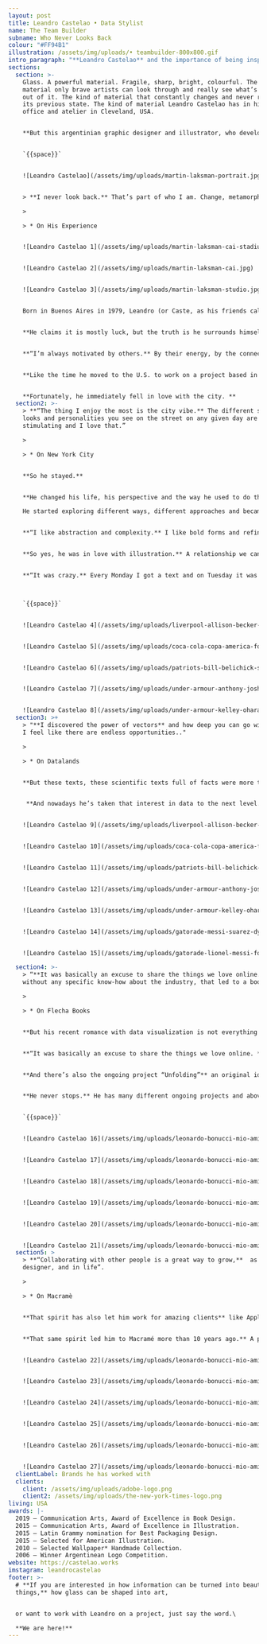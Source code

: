 ```yaml
---
layout: post
title: Leandro Castelao • Data Stylist
name: The Team Builder
subname: Who Never Looks Back
colour: "#FF94B1"
illustration: /assets/img/uploads/• teambuilder-800x800.gif
intro_paragraph: "**Leandro Castelao** and the importance of being inspired all the time."
sections:
  section: >-
    Glass. A powerful material. Fragile, sharp, bright, colourful. The kind of
    material only brave artists can look through and really see what’s coming
    out of it. The kind of material that constantly changes and never returns to
    its previous state. The kind of material Leandro Castelao has in his home
    office and atelier in Cleveland, USA.


    **But this argentinian graphic designer and illustrator, who developed a fine taste in sculpting glass and wood, was not always what he is now.** He is in constant movement, flowing, embracing change: “I never look back. That’s part of who I am. Change, metamorphosis. Staring over and over again, from scratch”.


    `{{space}}`


    ![Leandro Castelao](/assets/img/uploads/martin-laksman-portrait.jpg)


    > **I never look back.** That’s part of who I am. Change, metamorphosis. Staring over and over again, from scratch.

    >

    > * On His Experience


    ![Leandro Castelao 1](/assets/img/uploads/martin-laksman-cai-stadium-.jpg)


    ![Leandro Castelao 2](/assets/img/uploads/martin-laksman-cai.jpg)


    ![Leandro Castelao 3](/assets/img/uploads/martin-laksman-studio.jpg)


    Born in Buenos Aires in 1979, Leandro (or Caste, as his friends call him) always finds different ways to do things, different approaches and different people to work with. 


    **He claims it is mostly luck, but the truth is he surrounds himself with the most varied talent.** He knows a lot of people and a lot of people know him. That special connection started when he was teaching Tipografía 2 at Universidad de Buenos Aires. Those connections shaped his career.


    **“I’m always motivated by others.** By their energy, by the connection built. And when you find that special connection, projects find their own way.”


    **Like the time he moved to the U.S. to work on a project based in New York City. **He did not give it much thought. He just did it, not looking back, as he always does.


    **Fortunately, he immediately fell in love with the city. **
  section2: >-
    > **“The thing I enjoy the most is the city vibe.** The different styles,
    looks and personalities you see on the street on any given day are visually
    stimulating and I love that.”

    >

    > * On New York City


    **So he stayed.**


    **He changed his life, his perspective and the way he used to do things, again.**

    He started exploring different ways, different approaches and became more and more interested in an old passion: illustration.


    **“I like abstraction and complexity.** I like bold forms and refined details. I’ve always enjoyed exploring different techniques and at some point I discovered the power of vectors and how deep you can go with them. I feel like there are endless opportunities.”


    **So yes, he was in love with illustration.** A relationship we can catalogue as a crazy ride. A crazy but beautiful ride that started when he was living in Argentina and led him to work for The New York Times. At first it was hard, as he recalls: 


    **“It was crazy.** Every Monday I got a text and on Tuesday it was printed. So I had less than 24 hours to do it”.



    `{{space}}`


    ![Leandro Castelao 4](/assets/img/uploads/liverpool-allison-becker-football-illustration.jpg)


    ![Leandro Castelao 5](/assets/img/uploads/coca-cola-copa-america-football-illustration.jpg)


    ![Leandro Castelao 6](/assets/img/uploads/patriots-bill-belichick-sport-illustration.jpg)


    ![Leandro Castelao 7](/assets/img/uploads/under-armour-anthony-joshua-sport-illustration.jpg)


    ![Leandro Castelao 8](/assets/img/uploads/under-armour-kelley-ohara-football-player-illlustration.jpg)
  section3: >+
    > "**I discovered the power of vectors** and how deep you can go with them.
    I feel like there are endless opportunities.."

    >

    > * On Datalands


    **But these texts, these scientific texts full of facts were more than just work for him. **He actually read them for pleasure. Data. Numbers. Facts. A powerful combination to the career path he would have taken if he hadn’t chosen to be a graphic designer: engineering.


     **And nowadays he’s taken that interest in data to the next level.** Leandro is now the Creative Director and Co-founder of Datalands a creative studio he started in partnership with Liz Meyer y Gavin Potenza that gives shape to data. A place where he can (on his own words) “bring together typography, color, shapes, concepts and vast amounts of information. Basically what design is all about.”


    ![Leandro Castelao 9](/assets/img/uploads/liverpool-allison-becker-football-illustration.jpg)


    ![Leandro Castelao 10](/assets/img/uploads/coca-cola-copa-america-football-illustration.jpg)


    ![Leandro Castelao 11](/assets/img/uploads/patriots-bill-belichick-sport-illustration.jpg)


    ![Leandro Castelao 12](/assets/img/uploads/under-armour-anthony-joshua-sport-illustration.jpg)


    ![Leandro Castelao 13](/assets/img/uploads/under-armour-kelley-ohara-football-player-illlustration.jpg)


    ![Leandro Castelao 14](/assets/img/uploads/gatorade-messi-suarez-dybala-football-player-ilustration.jpg)


    ![Leandro Castelao 15](/assets/img/uploads/gatorade-lionel-messi-football-player-illustration.jpg)

  section4: >-
    > “**It was basically an excuse to share the things we love online.** And
    without any specific know-how about the industry, that led to a book.”

    >

    > * On Flecha Books


    **But his recent romance with data visualization is not everything in his world either. **He’s also the founder of Flecha Books, an independent publishing house that was born to help him and his business partner share what they think is worth communicating to the world:


    **“It was basically an excuse to share the things we love online. **And without any specific know-how about the industry, that led to a book.” 


    **And there’s also the ongoing project “Unfolding”** an original idea that gave them the chance to collaborate with different artists, giving them the absolute freedom to show their work with no restraints. Apart from a foldable canvas, of course.


    **He never stops.** He has many different ongoing projects and above all he’s a team player. That’s why he always finds the right people to work with and the reason why he is so appreciated by his co-workers. 


    `{{space}}`


    ![Leandro Castelao 16](/assets/img/uploads/leonardo-bonucci-mio-amico-leo-illustration-boots.jpg)


    ![Leandro Castelao 17](/assets/img/uploads/leonardo-bonucci-mio-amico-leo-illustration-defence.jpg)


    ![Leandro Castelao 18](/assets/img/uploads/leonardo-bonucci-mio-amico-leo-illustration-friends.jpg)


    ![Leandro Castelao 19](/assets/img/uploads/leonardo-bonucci-mio-amico-leo-book-football.jpg)


    ![Leandro Castelao 20](/assets/img/uploads/leonardo-bonucci-mio-amico-leo-book-illustration.jpg)


    ![Leandro Castelao 21](/assets/img/uploads/leonardo-bonucci-mio-amico-leo-book-illustration.jpg)
  section5: >
    > **“Collaborating with other people is a great way to grow,**  as a
    designer, and in life”.

    >

    > * On Macramè 


    **That spirit has also let him work for amazing clients** like Apple, Google, The New York Times, The New Yorker, Mercedes Benz or Citibank; winning 2 Communication Arts Awards of Excellence and a Latin Grammy nomination. 


    **That same spirit led him to Macramé more than 10 years ago.** A place that gives him the chance to work on complex, big scale projects, with different people. Like the ones for Wired Magazine and Montanari, in Italy. Projects he could find a specific creative solution that 10 years later, would still work. Projects he can make his own and enjoy, without looking back. Like everything he does.


    ![Leandro Castelao 22](/assets/img/uploads/leonardo-bonucci-mio-amico-leo-illustration-boots.jpg)


    ![Leandro Castelao 23](/assets/img/uploads/leonardo-bonucci-mio-amico-leo-illustration-defence.jpg)


    ![Leandro Castelao 24](/assets/img/uploads/leonardo-bonucci-mio-amico-leo-illustration-friends.jpg)


    ![Leandro Castelao 25](/assets/img/uploads/leonardo-bonucci-mio-amico-leo-book-football.jpg)


    ![Leandro Castelao 26](/assets/img/uploads/leonardo-bonucci-mio-amico-leo-book-illustration.jpg)


    ![Leandro Castelao 27](/assets/img/uploads/leonardo-bonucci-mio-amico-leo-book-illustration.jpg)
  clientLabel: Brands he has worked with
  clients:
    client: /assets/img/uploads/adobe-logo.png
    client2: /assets/img/uploads/the-new-york-times-logo.png
living: USA
awards: |-
  2019 — Communication Arts, Award of Excellence in Book Design.
  2015 — Communication Arts, Award of Excellence in Illustration.
  2015 — Latin Grammy nomination for Best Packaging Design.
  2015 — Selected for American Illustration.
  2010 — Selected Wallpaper* Handmade Collection.
  2006 — Winner Argentinean Logo Competition.
website: https://castelao.works
imstagram: leandrocastelao
footer: >-
  # **If you are interested in how information can be turned into beautiful
  things,** how glass can be shaped into art,


  or want to work with Leandro on a project, just say the word.\

  **We are here!**
---
```

